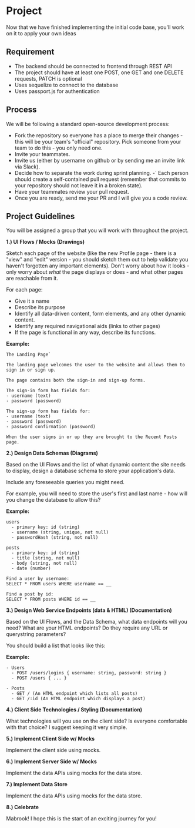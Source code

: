# Project

Now that we have finished implementing the initial code base, you'll work on it to apply your own ideas

## Requirement

- The backend should be connected to frontend through REST API
- The project should have at least one POST, one GET and one DELETE requests, PATCH is optional
- Uses sequelize to connect to the database
- Uses passport.js for authentication

## Process

We will be following a standard open-source development process:

- Fork the repository so everyone has a place to merge their changes - this will be your team's "official" repository. Pick someone from your team to do this - you only need one.
- Invite your teammates.
- Invite us (either by username on github or by sending me an invite link via Slack).
- Decide how to separate the work during sprint planning.
  -` Each person should create a self-contained pull request (remember that commits to your repository should not leave it in a broken state).
- Have your teammates review your pull request.
- Once you are ready, send me your PR and I will give you a code review.

## Project Guidelines

You will be assigned a group that you will work with throughout the project.

**1.) UI Flows / Mocks (Drawings)**

Sketch each page of the website (like the new Profile page - there is a "view" and "edit" version - you should sketch them out to help validate you haven't forgotten any important elements). Don't worry about how it looks - only worry about _what_ the page displays or does - and what other pages are reachable from it.

For each page:

- Give it a name
- Describe its purpose
- Identify all data-driven content, form elements, and any other dynamic content.
- Identify any required navigational aids (links to other pages)
- If the page is functional in any way, describe its functions.

**Example:**

```
The Landing Page`

The landing page welcomes the user to the website and allows them to sign in or sign up.

The page contains both the sign-in and sign-up forms.

The sign-in form has fields for:
- username (text)
- password (password)

The sign-up form has fields for:
- username (text)
- password (password)
- password confirmation (password)

When the user signs in or up they are brought to the Recent Posts page.
```

**2.) Design Data Schemas (Diagrams)**

Based on the UI Flows and the list of what dynamic content the site needs to display, design a database schema to store your application's data.

Include any foreseeable queries you might need.

For example, you will need to store the user's first and last name - how will you change the database to allow this?

**Example:**

```
users
  - primary key: id (string)
  - username (string, unique, not null)
  - passwordHash (string, not null)

posts
  - primary key: id (string)
  - title (string, not null)
  - body (string, not null)
  - date (number)

Find a user by username:
SELECT * FROM users WHERE username == __

Find a post by id:
SELECT * FROM posts WHERE id == __
```

**3.) Design Web Service Endpoints (data & HTML) (Documentation)**

Based on the UI Flows, and the Data Schema, what data endpoints will you need? What are your HTML endpoints? Do they require any URL or querystring parameters?

You should build a list that looks like this:

**Example:**

```
- Users
  - POST /users/logins { username: string, password: string }
  - POST /users { ... }

- Posts
  - GET / (An HTML endpoint which lists all posts)
  - GET /:id (An HTML endpoint which displays a post)
```

**4.) Client Side Technologies / Styling (Documentation)**

What technologies will you use on the client side? Is everyone comfortable with that choice? I suggest keeping it very simple.

**5.) Implement Client Side w/ Mocks**

Implement the client side using mocks.

**6.) Implement Server Side w/ Mocks**

Implement the data APIs using mocks for the data store.

**7.) Implement Data Store**

Implement the data APIs using mocks for the data store.

**8.) Celebrate**

Mabrook! I hope this is the start of an exciting journey for you!
